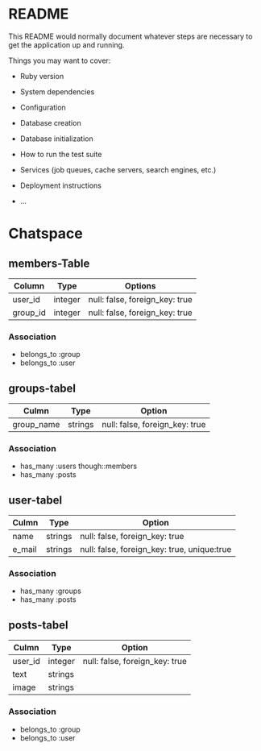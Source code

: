 # README

This README would normally document whatever steps are necessary to get the
application up and running.

Things you may want to cover:

* Ruby version

* System dependencies

* Configuration

* Database creation

* Database initialization

* How to run the test suite

* Services (job queues, cache servers, search engines, etc.)

* Deployment instructions

* ...

# Chatspace #

## members-Table
|Column|Type|Options|
|------|----|-------|
|user_id|integer|null: false, foreign_key: true|
|group_id|integer|null: false, foreign_key: true|

### Association
- belongs_to :group
- belongs_to :user


## groups-tabel
|Culmn|Type|Option|
|-----|----|------|
|group_name|strings|null: false, foreign_key: true|


### Association
- has_many :users though::members
- has_many :posts


## user-tabel
|Culmn|Type|Option|
|-----|----|------|
|name|strings|null: false, foreign_key: true|
|e_mail|strings|null: false, foreign_key: true, unique:true|

### Association
- has_many :groups
- has_many :posts

## posts-tabel
|Culmn|Type|Option|
|-----|----|------|
|user_id|integer|null: false, foreign_key: true|
|text|strings||
|image|strings||

### Association
- belongs_to :group
- belongs_to :user
